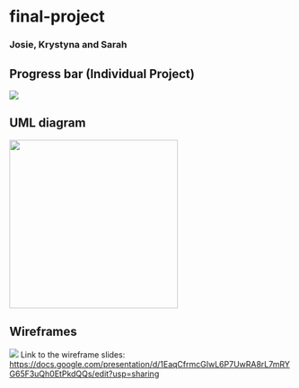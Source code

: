 # final-project
### Josie, Krystyna and Sarah
## Progress bar (Individual Project)
![](https://user-images.githubusercontent.com/72227066/98234890-04eb1e00-1f59-11eb-9e78-08bb8f7e703e.png)
## UML diagram
<a href="url"><img src="https://user-images.githubusercontent.com/72227066/97570102-576b8e00-19df-11eb-8dc9-c8e91a4611e0.png" align="center" height="300" ></a>
## Wireframes
![](https://user-images.githubusercontent.com/72227066/97466676-48330480-193b-11eb-81f7-6ba7ef4f9f62.png)
Link to the wireframe slides: https://docs.google.com/presentation/d/1EaqCfrmcGIwL6P7UwRA8rL7mRYG65F3uQh0EtPkdQQs/edit?usp=sharing
